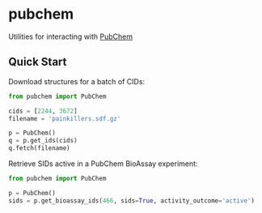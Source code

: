 pubchem
=======

Utilities for interacting with [PubChem](https://pubchem.ncbi.nlm.nih.gov)

Quick Start
-----------

Download structures for a batch of CIDs:

```python
from pubchem import PubChem

cids = [2244, 3672]
filename = 'painkillers.sdf.gz'

p = PubChem()
q = p.get_ids(cids)
q.fetch(filename)
```

Retrieve SIDs active in a PubChem BioAssay experiment:

```python
from pubchem import PubChem

p = PubChem()
sids = p.get_bioassay_ids(466, sids=True, activity_outcome='active')
```
